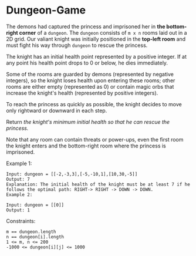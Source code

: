 # Dungeon-Game

The demons had captured the princess and imprisoned her in **the bottom-right corner** of a `dungeon`. The `dungeon` consists of `m x n` rooms laid out in a 2D grid. Our valiant knight was initially positioned in the **top-left room** and must fight his way through `dungeon` to rescue the princess.

The knight has an initial health point represented by a positive integer. If at any point his health point drops to 0 or below, he dies immediately.

Some of the rooms are guarded by demons (represented by negative integers), so the knight loses health upon entering these rooms; other rooms are either empty (represented as 0) or contain magic orbs that increase the knight's health (represented by positive integers).

To reach the princess as quickly as possible, the knight decides to move only rightward or downward in each step.

Return _the knight's minimum initial health so that he can rescue the princess._

Note that any room can contain threats or power-ups, even the first room the knight enters and the bottom-right room where the princess is imprisoned.

 

Example 1:

```
Input: dungeon = [[-2,-3,3],[-5,-10,1],[10,30,-5]]
Output: 7
Explanation: The initial health of the knight must be at least 7 if he follows the optimal path: RIGHT-> RIGHT -> DOWN -> DOWN.
Example 2:

Input: dungeon = [[0]]
Output: 1
``` 

Constraints:
```
m == dungeon.length
n == dungeon[i].length
1 <= m, n <= 200
-1000 <= dungeon[i][j] <= 1000
```
